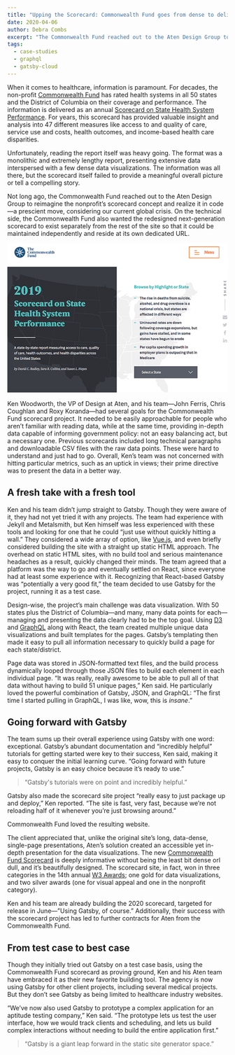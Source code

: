 ```yaml
---
title: "Upping the Scorecard: Commonwealth Fund goes from dense to delightful with Gatsby"
date: 2020-04-06
author: Debra Combs
excerpt: "The Commonwealth Fund reached out to the Aten Design Group to reimagine the nonprofit’s signature scorecard website concept. Aten turned to Gatsby."
tags:
  - case-studies
  - graphql
  - gatsby-cloud
---
```


When it comes to healthcare, information is paramount. For decades, the non-profit [Commonwealth Fund](https://www.commonwealthfund.org/) has rated health systems in all 50 states and the District of Columbia on their coverage and performance. The information is delivered as an annual [Scorecard on State Health System Performance](https://scorecard.commonwealthfund.org/). For years, this scorecard has provided valuable insight and analysis into 47 different measures like access to and quality of care, service use and costs, health outcomes, and income-based health care disparities.

Unfortunately, reading the report itself was heavy going. The format was a monolithic and extremely lengthy report, presenting extensive data interspersed with a few dense data visualizations. The information was all there, but the scorecard itself failed to provide a meaningful overall picture or tell a compelling story.

Not long ago, the Commonwealth Fund reached out to the Aten Design Group to reimagine the nonprofit’s scorecard concept and realize it in code—a prescient move, considering our current global crisis. On the technical side, the Commonwealth Fund also wanted the redesigned next-generation scorecard to exist separately from the rest of the site so that it could be maintained independently and reside at its own dedicated URL.

![The Commonwealth Fund's newly redesigned Scorecard website](./commonwealth_scorecard_redesign.png)

Ken Woodworth, the VP of Design at Aten, and his team—John Ferris, Chris Coughlan and Roxy Koranda—had several goals for the Commonwealth Fund scorecard project. It needed to be easily approachable for people who aren’t familiar with reading data, while at the same time, providing in-depth data capable of informing government policy: not an easy balancing act, but a necessary one. Previous scorecards included long technical paragraphs and downloadable CSV files with the raw data points. These were hard to understand and just had to go. Overall, Ken’s team was not concerned with hitting particular metrics, such as an uptick in views; their prime directive was to present the data in a better way.

## A fresh take with a fresh tool

Ken and his team didn’t jump straight to Gatsby. Though they were aware of it, they had not yet tried it with any projects. The team had experience with Jekyll and Metalsmith, but Ken himself was less experienced with these tools and looking for one that he could “just use without quickly hitting a wall.” They considered a wide array of option, like [Vue.js](https://vuejs.org/), and even briefly considered building the site with a straight up static HTML approach. The overhead on static HTML sites, with no build tool and serious maintenance headaches as a result, quickly changed their minds. The team agreed that a platform was the way to go and eventually settled on React, since everyone had at least some experience with it. Recognizing that React-based Gatsby was “potentially a very good fit,” the team decided to use Gatsby for the project, running it as a test case.

Design-wise, the project’s main challenge was data visualization. With 50 states plus the District of Columbia—and many, many data points for each—managing and presenting the data clearly had to be the top goal. Using [D3](https://d3js.org/) and [GraphQL](https://graphql.org/) along with React, the team created multiple unique data visualizations and built templates for the pages. Gatsby’s templating then made it easy to pull all information necessary to quickly build a page for each state/district.

Page data was stored in JSON-formatted text files, and the build process dynamically looped through those JSON files to build each element in each individual page. “It was really, really awesome to be able to pull all of that data without having to build 51 unique pages,” Ken said. He particularly loved the powerful combination of Gatsby, JSON, and GraphQL: “The first time I started pulling in GraphQL, I was like, wow, this is _insane_.”

## Going forward with Gatsby

The team sums up their overall experience using Gatsby with one word: exceptional. Gatsby’s abundant documentation and “incredibly helpful” tutorials for getting started were key to their success, Ken said, making it easy to conquer the initial learning curve. “Going forward with future projects, Gatsby is an easy choice because it’s ready to use.”

> “Gatsby's tutorials were on point and incredibly helpful.”

Gatsby also made the scorecard site project “really easy to just package up and deploy,” Ken reported. “The site is fast, very fast, because we’re not reloading half of it whenever you’re just browsing around.”

Commonwealth Fund loved the resulting website.

The client appreciated that, unlike the original site’s long, data-dense, single-page presentations, Aten’s solution created an accessible yet in-depth presentation for the data visualizations. The new [Commonwealth Fund Scorecard](https://scorecard.commonwealthfund.org/) is deeply informative without being the least bit dense orl dull, and it’s beautifully designed. The scorecard site, in fact, won in three categories in the 14th annual [W3 Awards](https://www.w3award.com/); one gold for data visualizations, and two silver awards (one for visual appeal and one in the nonprofit category).

Ken and his team are already building the 2020 scorecard, targeted for release in June—”Using Gatsby, of course.” Additionally, their success with the scorecard project has led to further contracts for Aten from the Commonwealth Fund.

## From test case to best case

Though they initially tried out Gatsby on a test case basis, using the Commonwealth Fund scorecard as proving ground, Ken and his Aten team have embraced it as their new favorite building tool. The agency is now using Gatsby for other client projects, including several medical projects. But they don’t see Gatsby as being limited to healthcare industry websites.

“We’ve now also used Gatsby to prototype a complex application for an aptitude testing company,” Ken said. “The prototype lets us test the user interface, how we would track clients and scheduling, and lets us build complex interactions without needing to build the entire application first.”

> “Gatsby is a giant leap forward in the static site generator space.”
